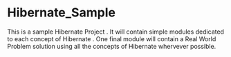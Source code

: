 # Hibernate_Sample
This is a sample Hibernate Project .
It will contain simple modules dedicated to each concept of Hibernate .
One final module will contain a Real World Problem solution using all the concepts of Hibernate whervever possible.
